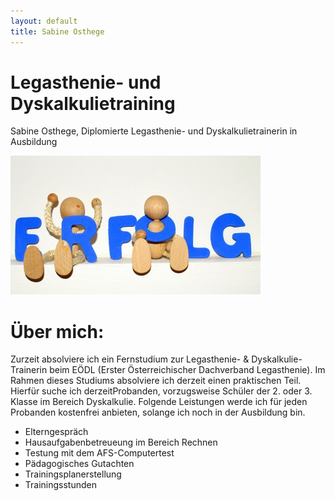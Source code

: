 ```yaml
---
layout: default
title: Sabine Osthege
---
```


# Legasthenie- und Dyskalkulietraining

Sabine Osthege, Diplomierte Legasthenie- und Dyskalkulietrainerin in Ausbildung

<img src="img/banner-bg.jpg" class="img-responsive" alt="alternativtext">


# Über mich:
Zurzeit absolviere ich ein Fernstudium zur Legasthenie- & Dyskalkulie-Trainerin beim EÖDL (Erster Österreichischer Dachverband Legasthenie). Im Rahmen dieses Studiums absolviere ich derzeit einen praktischen Teil.
Hierfür suche ich derzeitProbanden, vorzugsweise Schüler der 2. oder 3. Klasse im Bereich Dyskalkulie.
Folgende Leistungen werde ich für jeden Probanden kostenfrei anbieten, solange ich noch in der Ausbildung bin.
- Elterngespräch
- Hausaufgabenbetreueung im Bereich Rechnen
- Testung mit dem AFS-Computertest
- Pädagogisches Gutachten
- Trainingsplanerstellung
- Trainingsstunden


